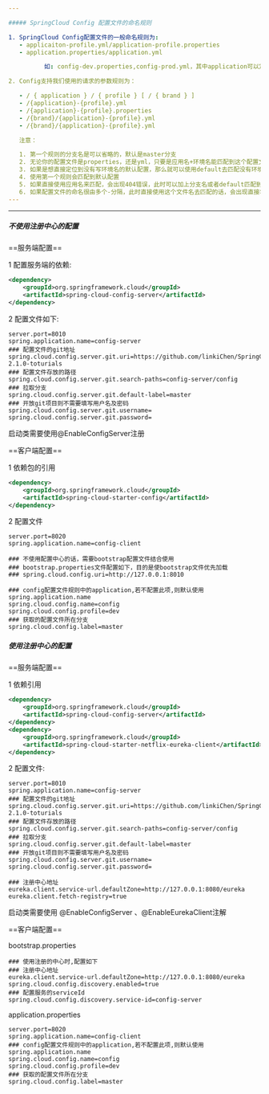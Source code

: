 ```yaml
---

##### SpringCloud Config 配置文件的命名规则

1. SpringCloud Config配置文件的一般命名规则为: 
   - applicaiton-profile.yml/application-profile.properties
   - application.properties/application.yml

          如: config-dev.properties,config-prod.yml，其中application可以定义为客户端的名称,也可以自定义名称，profile可以定义为环境名，不同的profile就可以确定不同环境的配置

2. Config支持我们使用的请求的参数规则为：

   - / { application } / { profile } [ / { brand } ]
   - /{application}-{profile}.yml
   - /{application}-{profile}.properties
   - /{brand}/{application}-{profile}.yml
   - /{brand}/{application}-{profile}.yml

   注意：

   1. 第一个规则的分支名是可以省略的，默认是master分支
   2. 无论你的配置文件是properties，还是yml，只要是应用名+环境名能匹配到这个配置文件，那么就能取到
   3. 如果是想直接定位到没有写环境名的默认配置，那么就可以使用default去匹配没有环境名的配置文件
   4. 使用第一个规则会匹配到默认配置
   5. 如果直接使用应用名来匹配，会出现404错误，此时可以加上分支名或者default匹配到默认配置文件
   6. 如果配置文件的命名很由多个-分隔，此时直接使用这个文件名去匹配的话，会出现直接将内容以源配置文件内容直接返回，内容前可能会有默认配置文件的内容
---
```


---
##### 不使用注册中心的配置

==服务端配置==

1 配置服务端的依赖:

```xml
<dependency>
    <groupId>org.springframework.cloud</groupId>
    <artifactId>spring-cloud-config-server</artifactId>
</dependency>
```

2 配置文件如下:
```properties
server.port=8010
spring.application.name=config-server
### 配置文件的git地址
spring.cloud.config.server.git.uri=https://github.com/linkiChen/SpringCloud-2.1.0-toturials
### 配置文件存放的路径
spring.cloud.config.server.git.search-paths=config-server/config
### 拉取分支
spring.cloud.config.server.git.default-label=master
### 开放git项目则不需要填写用户名及密码
spring.cloud.config.server.git.username=
spring.cloud.config.server.git.password=
```

启动类需要使用@EnableConfigServer注册



==客户端配置==

1 依赖包的引用

```xml
<dependency>
    <groupId>org.springframework.cloud</groupId>
    <artifactId>spring-cloud-starter-config</artifactId>
</dependency>
```



2 配置文件

```properties
server.port=8020
spring.application.name=config-client

### 不使用配置中心的话，需要bootstrap配置文件结合使用
### bootstrap.properties文件配置如下，目的是使bootstrap文件优先加载
### spring.cloud.config.uri=http://127.0.0.1:8010

### config配置文件规则中的application,若不配置此项,则默认使用spring.application.name
spring.cloud.config.name=config
spring.cloud.config.profile=dev
### 获取的配置文件所在分支
spring.cloud.config.label=master
```



##### 使用注册中心的配置

==服务端配置==

1 依赖引用

```xml
<dependency>
    <groupId>org.springframework.cloud</groupId>
    <artifactId>spring-cloud-config-server</artifactId>
</dependency>
<dependency>
    <groupId>org.springframework.cloud</groupId>
    <artifactId>spring-cloud-starter-netflix-eureka-client</artifactId>
</dependency>
```

2 配置文件:

```properties
server.port=8010
spring.application.name=config-server
### 配置文件的git地址
spring.cloud.config.server.git.uri=https://github.com/linkiChen/SpringCloud-2.1.0-toturials
### 配置文件存放的路径
spring.cloud.config.server.git.search-paths=config-server/config
### 拉取分支
spring.cloud.config.server.git.default-label=master
### 开放git项目则不需要填写用户名及密码
spring.cloud.config.server.git.username=
spring.cloud.config.server.git.password=

### 注册中心地址
eureka.client.service-url.defaultZone=http://127.0.0.1:8080/eureka
eureka.client.fetch-registry=true
```

启动类需要使用 @EnableConfigServer 、@EnableEurekaClient注解

==客户端配置==

bootstrap.properties

```properties
### 使用注册的中心时,配置如下
### 注册中心地址
eureka.client.service-url.defaultZone=http://127.0.0.1:8080/eureka
spring.cloud.config.discovery.enabled=true
### 配置服务的serviceId
spring.cloud.config.discovery.service-id=config-server
```

application.properties

```properties
server.port=8020
spring.application.name=config-client
### config配置文件规则中的application,若不配置此项,则默认使用spring.application.name
spring.cloud.config.name=config
spring.cloud.config.profile=dev
### 获取的配置文件所在分支
spring.cloud.config.label=master
```

